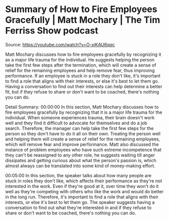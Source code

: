 # Summary of How to Fire Employees Gracefully | Matt Mochary | The Tim Ferriss Show podcast

Source: https://youtube.com/watch?v=O-xjKAU6qqc

Matt Mochary discusses how to fire employees gracefully by recognizing it as a major life trauma for the individual. He suggests helping the person take the first few steps after the termination, which will create a sense of relief for the remaining employees and help remove fear, thus improving performance. If an employee is stuck in a role they don't like, it's important to find a role that aligns with their interests, or else it's best to let them go. Having a conversation to find out their interests can help determine a better fit, but if they refuse to share or don't want to be coached, there's nothing you can do.

Detail Summary: 
00:00:00
In this section, Matt Mochary discusses how to fire employees gracefully by recognizing that it is a major life trauma for the individual. When someone experiences trauma, their brain doesn't work well and they find it difficult to advocate for themselves and do a job search. Therefore, the manager can help take the first few steps for the person so they don't have to do it all on their own. Treating the person well and helping them will create a sense of relief for the remaining employees, which will remove fear and improve performance. Matt also discussed the instance of problem employees who have such extreme incompetence that they can't be reassigned to any other role, he suggests waiting till anger dissipates and getting curious about what the person's passion is, which almost always can be translated into some kind of money-making effort.

00:05:00
In this section, the speaker talks about how many people are stuck in roles they don't like, which affects their performance as they're not interested in the work. Even if they're good at it, over time they won't do it well as they're competing with others who like the work and would do better in the long run. Therefore, it's important to find a role that aligns with their interests, or else it's best to let them go. The speaker suggests having a conversation to find out what they're interested in and if they refuse to share or don't want to be coached, there's nothing you can do.

